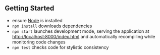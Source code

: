 Getting Started
---------------

* ensure [Node](http://nodejs.org) is installed
* `npm install` downloads dependencies
* `npm start` launches development mode, serving the application at
  <http://localhost:8000/index.html> and automatically recompiling while
  monitoring code changes
* `npm test` checks code for stylistic consistency
